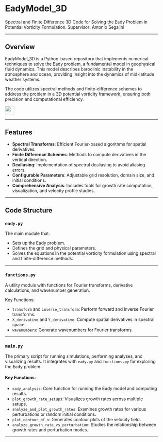 # EadyModel_3D

Spectral and Finite Difference 3D Code for Solving the Eady Problem in Potential Vorticity Formulation.
Supervisor: Antonio Segalini

---

## Overview

EadyModel_3D is a Python-based repository that implements numerical techniques to solve the Eady problem, a fundamental model in geophysical fluid dynamics. This model describes baroclinic instability in the atmosphere and ocean, providing insight into the dynamics of mid-latitude weather systems.

The code utilizes spectral methods and finite-difference schemes to address the problem in a 3D potential vorticity framework, ensuring both precision and computational efficiency.

<img src="https://gifyu.com/image/SeZLj" width="30"> 

---

## Features

- **Spectral Transforms**: Efficient Fourier-based algorithms for spatial derivatives.
- **Finite Difference Schemes**: Methods to compute derivatives in the vertical direction.
- **Dealiasing**: Implementation of spectral dealiasing to avoid aliasing errors.
- **Configurable Parameters**: Adjustable grid resolution, domain size, and initial conditions.
- **Comprehensive Analysis**: Includes tools for growth rate computation, visualization, and velocity profile studies.

---

## Code Structure

### `eady.py`
The main module that:
- Sets up the Eady problem.
- Defines the grid and physical parameters.
- Solves the equations in the potential vorticity formulation using spectral and finite-difference methods.

---

### `functions.py`
A utility module with functions for Fourier transforms, derivative calculations, and wavenumber generation.

Key Functions:
- `transform` and `inverse_transform`: Perform forward and inverse Fourier transforms.
- `X_derivative` and `Y_derivative`: Compute spatial derivatives in spectral space.
- `wavenumbers`: Generate wavenumbers for Fourier transforms.

---

### `main.py`
The primary script for running simulations, performing analyses, and visualizing results. It integrates with `eady.py` and `functions.py` for exploring the Eady problem.

#### Key Functions:
- `eady_analysis`: Core function for running the Eady model and computing results.
- `plot_growth_rate_setups`: Visualizes growth rates across multiple setups.
- `analyze_and_plot_growth_rates`: Examines growth rates for various perturbations or random initial conditions.
- `plot_contour_of_v`: Generates contour plots of the velocity field.
- `analyze_growth_rate_vs_perturbation`: Studies the relationship between growth rates and perturbation modes.
---
